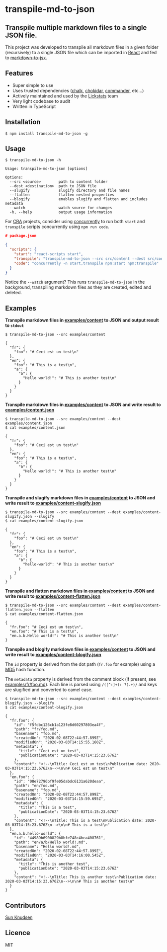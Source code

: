 # transpile-md-to-json

## Transpile multiple markdown files to a single JSON file.

This project was developed to transpile all markdown files in a given folder (recursively) to a single JSON file which can be imported in [React](https://reactjs.org/) and fed to [markdown-to-jsx](https://www.npmjs.com/package/markdown-to-jsx).

## Features

- Super simple to use
- Uses trusted dependencies ([chalk](https://www.npmjs.com/package/chalk), [chokidar](https://www.npmjs.com/package/chokidar), [commander](https://www.npmjs.com/package/commander), etc...)
- Actively maintained and used by the [Lickstats](https://lickstats.com/) team
- Very light codebase to audit
- Written in TypeScript

## Installation

```shell
$ npm install transpile-md-to-json -g
```

## Usage

```shell
$ transpile-md-to-json -h

Usage: transpile-md-to-json [options]

Options:
  --src <source>        path to content folder
  --dest <destination>  path to JSON file
  --slugify             slugify directory and file names
  --flatten             flatten nested properties
  --blogify             enables slugify and flatten and includes metadata
  --watch               watch source for changes
  -h, --help            output usage information
```

For [CRA](https://www.npmjs.com/package/create-react-app) projects, consider using [concurrently](https://www.npmjs.com/package/concurrently) to run both `start` and `transpile` scripts concurrently using `npm run code`.

```json
# package.json

{
  "scripts": {
    "start": "react-scripts start",
    "transpile": "transpile-md-to-json --src src/content --dest src/content.json --watch",
    "code": "concurrently -n start,transpile npm:start npm:transpile"
  }
}
```

Notice the `--watch` argument? This runs `transpile-md-to-json` in the background, transpiling markdown files as they are created, edited and deleted.

## Examples

**Transpile markdown files in [examples/content](examples/content) to JSON and output result to `stdout`**

```shell
$ transpile-md-to-json --src examples/content

{
  "fr": {
    "foo": "# Ceci est un test\n"
  },
  "en": {
    "foo": "# This is a test\n",
    "a": {
      "b": {
        "Hello world!": "# This is another test\n"
      }
    }
  }
}
```

**Transpile markdown files in [examples/content](examples/content) to JSON and write result to [examples/content.json](examples/content.json)**

```shell
$ transpile-md-to-json --src examples/content --dest examples/content.json
$ cat examples/content.json

{
  "fr": {
    "foo": "# Ceci est un test\n"
  },
  "en": {
    "foo": "# This is a test\n",
    "a": {
      "b": {
        "Hello world!": "# This is another test\n"
      }
    }
  }
}
```

**Transpile and slugify markdown files in [examples/content](examples/content) to JSON and write result to [examples/content-slugify.json](examples/content-slugify.json)**

```shell
$ transpile-md-to-json --src examples/content --dest examples/content-slugify.json --slugify
$ cat examples/content-slugify.json

{
  "fr": {
    "foo": "# Ceci est un test\n"
  },
  "en": {
    "foo": "# This is a test\n",
    "a": {
      "b": {
        "hello-world": "# This is another test\n"
      }
    }
  }
}
```

**Transpile and flatten markdown files in [examples/content](examples/content) to JSON and write result to [examples/content-flatten.json](examples/content-flatten.json)**

```shell
$ transpile-md-to-json --src examples/content --dest examples/content-flatten.json --flatten
$ cat examples/content-flatten.json

{
  "fr.foo": "# Ceci est un test\n",
  "en.foo": "# This is a test\n",
  "en.a.b.Hello world!": "# This is another test\n"
}
```

**Transpile and blogify markdown files in [examples/content](examples/content) to JSON and write result to [examples/content-blogify.json](examples/content-blogify.json)**

The `id` property is derived from the dot path (`fr.foo` for example) using a [MD5](https://en.wikipedia.org/wiki/MD5) hash function.

The `metadata` property is derived from the comment block (if present, see [examples/fr/foo.md](examples/content/fr/foo.md)). Each line is parsed using `/([^:]+): ?(.+)/` and keys are slugified and converted to camel case.

```shell
$ transpile-md-to-json --src examples/content --dest examples/content-blogify.json --blogify
$ cat examples/content-blogify.json

{
  "fr.foo": {
    "id": "f5fdbc126cb1a123fe8d60297803ea4f",
    "path": "fr/foo.md",
    "basename": "foo.md",
    "createdOn": "2020-02-08T22:44:57.899Z",
    "modifiedOn": "2020-03-03T14:15:55.160Z",
    "metadata": {
      "title": "Ceci est un test",
      "publicationDate": "2020-03-03T14:15:23.676Z"
    },
    "content": "<!--\nTitle: Ceci est un test\nPublication date: 2020-03-03T14:15:23.676Z\n-->\n\n# Ceci est un test\n"
  },
  "en.foo": {
    "id": "08e72796bf9fe05dabdc6131a620deaa",
    "path": "en/foo.md",
    "basename": "foo.md",
    "createdOn": "2020-02-08T22:44:57.899Z",
    "modifiedOn": "2020-03-03T14:15:59.695Z",
    "metadata": {
      "title": "This is a test",
      "publicationDate": "2020-03-03T14:15:23.676Z"
    },
    "content": "<!--\nTitle: This is a test\nPublication date: 2020-03-03T14:15:23.676Z\n-->\n\n# This is a test\n"
  },
  "en.a.b.hello-world": {
    "id": "44989b6900829b8bfe748c4bca408761",
    "path": "en/a/b/Hello world!.md",
    "basename": "Hello world!.md",
    "createdOn": "2020-02-08T22:44:57.899Z",
    "modifiedOn": "2020-03-03T14:16:00.545Z",
    "metadata": {
      "title": "This is another test",
      "publicationDate": "2020-03-03T14:15:23.676Z"
    },
    "content": "<!--\nTitle: This is another test\nPublication date: 2020-03-03T14:15:23.676Z\n-->\n\n# This is another test\n"
  }
}
```

## Contributors

[Sun Knudsen](https://sunknudsen.com/)

## Licence

MIT
